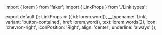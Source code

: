 import { lorem } from 'faker';
import { LinkProps } from './Link.types';

export default (): LinkProps => ({
  id: lorem.word(),
  __typename: 'Link',
  variant: 'button-contained',
  href: lorem.word(),
  text: lorem.words(2),
  icon: 'chevron-right',
  iconPosition: 'Right',
  align: 'center',
  underline: 'always'
});

